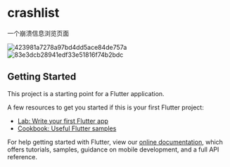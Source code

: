# crashlist

一个崩溃信息浏览页面

![423981a7278a97bd4dd5ace84de757a](https://user-images.githubusercontent.com/10151414/137719560-5174fcdb-5c6d-4390-83c2-82919596b87a.png)
![83e3dcb28941edf33e51816f74b2bdc](https://user-images.githubusercontent.com/10151414/137719584-2a2eca56-15b4-4dfa-bd4a-2273eaf44b2e.png)

## Getting Started

This project is a starting point for a Flutter application.

A few resources to get you started if this is your first Flutter project:

- [Lab: Write your first Flutter app](https://flutter.dev/docs/get-started/codelab)
- [Cookbook: Useful Flutter samples](https://flutter.dev/docs/cookbook)

For help getting started with Flutter, view our
[online documentation](https://flutter.dev/docs), which offers tutorials,
samples, guidance on mobile development, and a full API reference.
